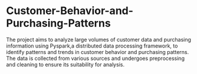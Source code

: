 # Customer-Behavior-and-Purchasing-Patterns
The project aims to analyze large volumes of customer data and purchasing information using Pyspark,a distributed data processing framework, to identify patterns and trends in customer behavior and purchasing patterns. The data is collected from various sources and undergoes preprocessing and cleaning to ensure its suitability for analysis. 

